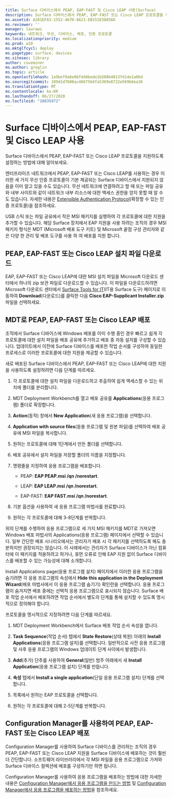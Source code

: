 ```yaml
---
title: Surface 디바이스에서 PEAP, EAP-FAST 및 Cisco LEAP 사용(Surface)
description: Surface 디바이스에서 PEAP, EAP-FAST 또는 Cisco LEAP 프로토콜을 지원하도록 설정하는 방법에 대해 알아보세요.
ms.assetid: A281EFA3-1552-467D-8A21-EB151E58856D
ms.reviewer: ''
manager: laurawi
keywords: 네트워크, 무선, 디바이스, 배포, 인증 프로토콜
ms.localizationpriority: medium
ms.prod: w10
ms.mktglfcycl: deploy
ms.pagetype: surface, devices
ms.sitesec: library
author: coveminer
ms.author: greglin
ms.topic: article
ms.openlocfilehash: 1a9bef0a6e0bfdd4bede1b508b4013fd14e1a0bd
ms.sourcegitcommit: 109d1d7608ac4667564fa5369e8722e569b8ea36
ms.translationtype: MT
ms.contentlocale: ko-KR
ms.lasthandoff: 06/27/2020
ms.locfileid: "10835972"
---
```

# Surface 디바이스에서 PEAP, EAP-FAST 및 Cisco LEAP 사용


Surface 디바이스에서 PEAP, EAP-FAST 또는 Cisco LEAP 프로토콜을 지원하도록 설정하는 방법에 대해 알아보세요.

엔터프라이즈 네트워크에서 PEAP, EAP-FAST 또는 Cisco LEAP를 사용하는 경우 이러한 세 가지 무선 인증 프로토콜이 기본 제공되는 Surface 디바이스에서 지원되지 않음을 이미 알고 있을 수도 있습니다. 무선 네트워크에 연결하려고 할 때 또는 파일 공유와 내부 사이트와 같이 네트워크 내부 리소스에 대한 액세스 권한을 얻지 못할 때 알 수도 있습니다. 자세한 내용은 [Extensible Authentication Protocol](https://technet.microsoft.com/network/bb643147)(확장할 수 있는 인증 프로토콜)을 참조하세요.

USB 스틱 또는 파일 공유에서 작은 MSI 패키지를 실행하여 각 프로토콜에 대한 지원을 추가할 수 있습니다. 해당 Surface 장치에서 EAP 지원을 사용 하려는 조직의 경우 MSI 패키지 형식은 MDT (Microsoft 배포 도구 키트) 및 Microsoft 끝점 구성 관리자와 같은 다양 한 관리 및 배포 도구를 사용 하 여 배포를 지원 합니다.

## <a href="" id="download-peap--eap-fast--or-cisco-leap-installation-files--"></a>PEAP, EAP-FAST 또는 Cisco LEAP 설치 파일 다운로드


EAP, EAP-FAST 또는 Cisco LEAP에 대한 MSI 설치 파일을 Microsoft 다운로드 센터에서 하나의 zip 보관 파일로 다운로드할 수 있습니다. 이 파일을 다운로드하려면 Microsoft 다운로드 센터에서 [Surface Tools for IT](https://www.microsoft.com/download/details.aspx?id=46703)(IT용 Surface 도구) 페이지로 이동하여 **Download**(다운로드)를 클릭한 다음 **Cisco EAP-Supplicant Installer.zip** 파일을 선택하세요.

## MDT로 PEAP, EAP-FAST 또는 Cisco LEAP 배포


조직에서 Surface 디바이스에 Windows 배포를 이미 수행 중인 경우 빠르고 쉽게 각 프로토콜에 대한 설치 파일을 배포 공유에 추가하고 배포 중 자동 설치를 구성할 수 있습니다. 업데이트에서 이전에 Surface 디바이스를 배포한 작업 순서를 구성하여 동일한 프로세스로 이러한 프로토콜에 대한 지원을 제공할 수 있습니다.

새로 배포된 Surface 디바이스에서 PEAP, EAP-FAST 또는 Cisco LEAP에 대한 지원을 사용하도록 설정하려면 다음 단계를 따르세요.

1.  각 프로토콜에 대한 설치 파일을 다운로드하고 추출하여 쉽게 액세스할 수 있는 위치에 폴더를 분리합니다.

2.  MDT Deployment Workbench를 열고 배포 공유를 **Applications**(응용 프로그램) 폴더로 확장합니다.

3.  **Action**(동작) 창에서 **New Application**(새 응용 프로그램)을 선택합니다.

4.  **Application with source files**(응용 프로그램 및 원본 파일)를 선택하여 배포 공유에 MSI 파일을 복사합니다.

5.  원하는 프로토콜에 대해 1단계에서 만든 폴더를 선택합니다.

6.  배포 공유에서 설치 파일을 저장할 폴더의 이름을 지정합니다.

7.  명령줄을 지정하여 응용 프로그램을 배포합니다.

    -   PEAP: **EAP PEAP.msi /qn /norestart**.

    -   LEAP: **EAP LEAP.msi /qn /norestart**.

    -   EAP-FAST: **EAP FAST.msi /qn /norestart**.

8.  기본 옵션을 사용하여 새 응용 프로그램 마법사를 완료합니다.

9.  원하는 각 프로토콜에 대해 3-8단계를 반복합니다.

위의 단계를 수행하여 응용 프로그램으로 세 가지 MSI 패키지를 MDT로 가져오면 Windows 배포 마법사의 Applications(응용 프로그램) 페이지에서 선택할 수 있습니다. 일부 간단한 배포 시나리오에서는 관리자가 배포 시 각 패키지를 선택하도록 해도 충분하지만 권장되지는 않습니다. 이 사례에서는 관리자가 Surface 디바이스가 아닌 컴퓨터에 이 패키지를 적용하려고 하거나, 휴먼 오류로 인해 EAP 지원 없이 Surface 디바이스를 배포할 수 있는 가능성에 대해 소개합니다.

Install Applications page(응용 프로그램 설치) 페이지에서 이러한 응용 프로그램을 숨기려면 각 응용 프로그램의 속성에서 **Hide this application in the Deployment Wizard**(배포 마법사에서 이 응용 프로그램 숨기기) 확인란을 선택합니다. 응용 프로그램이 숨겨지면 배포 중에는 선택적 응용 프로그램으로 표시되지 않습니다. Surface 배포 작업 순서에서 배포하려면 작업 순서에서 별도의 단계를 통해 설치할 수 있도록 명시적으로 정의해야 합니다.

프로토콜을 명시적으로 지정하려면 다음 단계를 따르세요.

1.  MDT Deployment Workbench에서 Surface 배포 작업 순서 속성을 엽니다.

2.  **Task Sequence**(작업 순서) 탭에서 **State Restore**(상태 복원) 아래의 **Install Applications**(응용 프로그램 설치)를 선택합니다. 일반적으로 사전 응용 프로그램 및 사후 응용 프로그램의 Windows 업데이트 단계 사이에서 발생합니다.

3.  **Add**(추가) 단추를 사용하여 **General**(일반) 범주 아래에서 새 **Install Application**(응용 프로그램 설치) 단계를 만듭니다.

4.  **속성** 탭에서 **Install a single application**(단일 응용 프로그램 설치) 단계를 선택합니다.

5.  목록에서 원하는 EAP 프로토콜을 선택합니다.

6.  원하는 각 프로토콜에 대해 2-5단계를 반복합니다.

## Configuration Manager를 사용하여 PEAP, EAP-FAST 또는 Cisco LEAP 배포


Configuration Manager를 사용하여 Surface 디바이스를 관리하는 조직의 경우 PEAP, EAP-FAST 또는 Cisco LEAP 지원을 Surface 디바이스에 배포하는 것이 훨씬 더 간단합니다. 소프트웨어 라이브러리에서 각 MSI 파일을 응용 프로그램으로 가져와 Surface 디바이스 컬렉션에 배포를 구성하기만 하면 됩니다.

Configuration Manager를 사용하여 응용 프로그램을 배포하는 방법에 대한 자세한 내용은 [Configuration Manager에서 응용 프로그램을 만드는 방법](https://technet.microsoft.com/library/gg682159.aspx) 및 [Configuration Manager에서 응용 프로그램을 배포하는 방법](https://technet.microsoft.com/library/gg682082.aspx)을 참조하세요.

 

 





